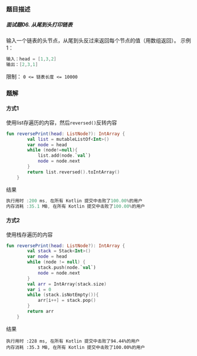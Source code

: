 ### 题目描述
##### 面试题06. 从尾到头打印链表
输入一个链表的头节点，从尾到头反过来返回每个节点的值（用数组返回）。
示例1：
```kotlin
输入：head = [1,3,2]
输出：[2,3,1]
```
限制：
`0 <= 链表长度 <= 10000`

### 题解
#### 方式1
使用list存遍历的内容，然后`reversed()`反转内容
```kotlin
fun reversePrint(head: ListNode?): IntArray {
        val list = mutableListOf<Int>()
        var node = head
        while (node!=null){
            list.add(node.`val`)
            node = node.next
        }
        return list.reversed().toIntArray()
    }
```
结果
```kotlin
执行用时 :200 ms, 在所有 Kotlin 提交中击败了100.00%的用户
内存消耗 :35.1 MB, 在所有 Kotlin 提交中击败了100.00%的用户
```
#### 方式2
使用栈存遍历的内容
```kotlin
fun reversePrint(head: ListNode?): IntArray {
        val stack = Stack<Int>()
        var node = head
        while (node != null) {
            stack.push(node.`val`)
            node = node.next
        }
        val arr = IntArray(stack.size)
        var i = 0
        while (stack.isNotEmpty()){
            arr[i++] = stack.pop()
        }
        return arr
    }
```
结果
```
执行用时 :228 ms, 在所有 Kotlin 提交中击败了94.44%的用户
内存消耗 :35.3 MB, 在所有 Kotlin 提交中击败了100.00%的用户
```
